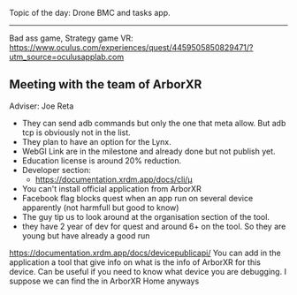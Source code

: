  Topic of the day: Drone BMC and tasks app.




















-----------
Bad ass game, Strategy game VR:
https://www.oculus.com/experiences/quest/4459505850829471/?utm_source=oculusapplab.com



## Meeting with the team of ArborXR

Adviser: Joe Reta

- They can send adb commands but only the one that meta allow. But adb tcp is obviously not in the list. 
- They plan to have an option for the Lynx.  
- WebGl Link are in the milestone and already done but not publish yet.  
- Education license is around 20% reduction.
- Developer section:
  - https://documentation.xrdm.app/docs/cli/µ
- You can't install official application from ArborXR
- Facebook flag blocks  quest when an app run on several device apparently (not harmfull but good to know)
- The guy tip us to look around at the organisation section of the tool.
- they have 2 year of dev for quest and around 6+ on the tool. So they are young but have already a good run


https://documentation.xrdm.app/docs/devicepublicapi/
You can add in the application a tool that give info on what is the info of ArborXR for this device.
Can be useful if you need to know what device you are debugging. 
I suppose we can find the in ArborXR Home anyways
